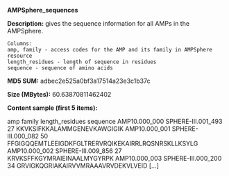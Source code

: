 **AMPSphere_sequences**

**Description:**	gives the sequence information for all AMPs in the 
                        AMPSphere.

    Columns:
    amp, family - access codes for the AMP and its family in AMPSphere resource
    length_residues - length of sequence in residues
    sequence - sequence of amino acids

**MD5 SUM:**	adbec2e525a0bf3a17514a23e3c1b37c

**Size (MBytes):**	60.63870811462402

**Content sample (first 5 items):**

amp	family	length_residues	sequence
AMP10.000_000	SPHERE-III.001_493	27	KKVKSIFKKALAMMGENEVKAWGIGIK
AMP10.000_001	SPHERE-III.000_082	50	FFGIGQQEMTLEEIGDKFGLTRERVRQIKEKAIRRLRQSNRSKLLKSYLG
AMP10.000_002	SPHERE-III.009_856	27	KRVKSFFKGYMRAIEINAALMYGYRPK
AMP10.000_003	SPHERE-III.000_200	34	GRVIGKQGRIAKAIRVVMRAAAVRVDEKVLVEID
[...]
